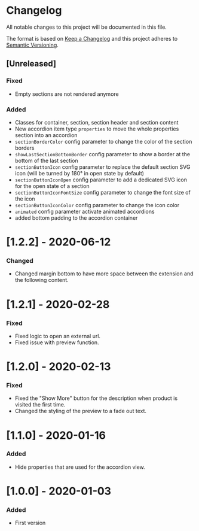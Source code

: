# Changelog

All notable changes to this project will be documented in this file.

The format is based on [Keep a Changelog](http://keepachangelog.com/) and this project adheres to [Semantic Versioning](http://semver.org/).

## [Unreleased]
### Fixed
- Empty sections are not rendered anymore
### Added
- Classes for container, section, section header and section content
- New accordion item type `properties` to move the whole properties section into an accordion
- `sectionBorderColor` config parameter to change the color of the section borders
- `showLastSectionBottomBorder` config parameter to show a border at the bottom of the last section
- `sectionButtonIcon` config parameter to replace the default section SVG icon (will be turned by 180° in open state by default)
- `sectionButtonIconOpen` config parameter to add a dedicated SVG icon for the open state of a section
- `sectionButtonIconFontSize` config parameter to change the font size of the icon
- `sectionButtonIconColor` config parameter to change the icon color
- `animated` config parameter activate animated accordions
- added bottom padding to the accordion container

# [1.2.2] - 2020-06-12
### Changed
- Changed margin bottom to have more space between the extension and the following content.

# [1.2.1] - 2020-02-28
### Fixed
- Fixed logic to open an external url.
- Fixed issue with preview function.

# [1.2.0] - 2020-02-13
### Fixed
- Fixed the "Show More" button for the description when product is visited the first time.
- Changed the styling of the preview to a fade out text.

# [1.1.0] - 2020-01-16
### Added
- Hide properties that are used for the accordion view.

# [1.0.0] - 2020-01-03
### Added
- First version
